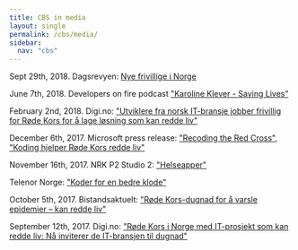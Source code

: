 ```yaml
---
title: CBS in media
layout: single
permalink: /cbs/media/
sidebar:
  nav: "cbs"
---
```


Sept 29th, 2018. Dagsrevyen: [Nye frivillige i Norge](https://tv.nrk.no/serie/dagsrevyen/NNFA02092918/29-09-2018#t=15m18s)

June 7th, 2018. Developers on fire podcast ["Karoline Klever - Saving Lives"](http://developeronfire.com/podcast/episode-345-karoline-klever-saving-lives) 

February 2nd, 2018. Digi.no: ["Utviklere fra norsk IT-bransje jobber frivillig for Røde Kors for å lage løsning som kan redde liv"](https://www.digi.no/artikler/utviklere-fra-norsk-it-bransje-jobber-frivillig-for-rode-kors-for-a-lage-losning-som-kan-redde-liv/428348) 

December 6th, 2017. Microsoft press release: ["Recoding the Red Cross"](https://news.microsoft.com/europe/features/recoding-the-red-cross/), ["Koding hjelper Røde Kors redde liv"](http://www.mynewsdesk.com/no/microsoft-norge/pressreleases/omkoding-av-roede-kors-2317982) 

November 16th, 2017. NRK P2 Studio 2: ["Helseapper"](https://radio.nrk.no/serie/studio-2-p2/MKRV20017917/16-11-2017#t=57m14s) 

Telenor Norge: ["Koder for en bedre klode"](https://www.telenor.no/om/samfunnsansvar/artikler/codeathon.jsp) 

October 5th, 2017. Bistandsaktuelt: ["Røde Kors-dugnad for å varsle epidemier – kan redde liv"](https://www.bistandsaktuelt.no/nyheter/2017/dugnad-for-epidemi-varsling/) 

September 12th, 2017. Digi.no: ["Røde Kors i Norge med IT-prosjekt som kan redde liv: Nå inviterer de IT-bransjen til dugnad"](https://www.digi.no/artikler/rode-kors-i-norge-med-it-prosjekt-som-kan-redde-liv-na-inviterer-de-it-bransjen-til-dugnad/405602) 
